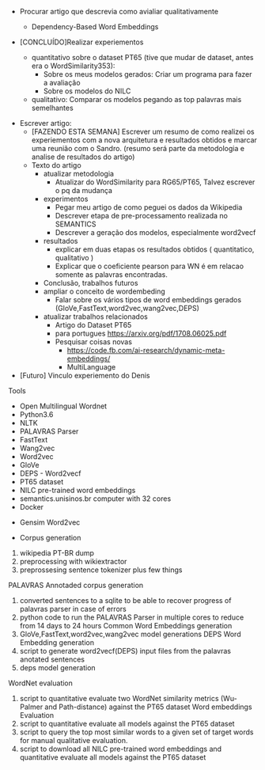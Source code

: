 + Procurar artigo que descrevia como avialiar qualitativamente
    - Dependency-Based Word Embeddings

+ [CONCLUÍDO]Realizar experiementos
    + quantitativo sobre o dataset PT65 (tive que mudar de dataset, antes era o WordSimilarity353): 
        + Sobre os meus modelos gerados: Criar um programa para fazer a avaliação
        + Sobre os modelos do NILC
    + qualitativo: Comparar os modelos pegando as top palavras mais semelhantes
- Escrever artigo:
    + [FAZENDO ESTA SEMANA] Escrever um resumo de como 
    realizei os experiementos com a nova arquitetura
     e resultados obtidos e 
     marcar uma reunião com o Sandro. 
     (resumo será parte da metodologia e 
     analise de resultados do artigo)
    - Texto do artigo
        + atualizar metodologia
            + Atualizar do WordSimilarity para RG65/PT65, Talvez escrever o pq da mudança
        - experimentos 
            + Pegar meu artigo de como peguei os dados da Wikipedia
            - Descrever etapa de pre-processamento realizada no SEMANTICS 
            - Descrever a geração dos modelos, especialmente word2vecf
        - resultados
            - explicar em duas etapas os resultados obtidos ( quantitatico, qualitativo )
            - Explicar que o coeficiente pearson para WN é em relacao somente as palavras encontradas.
        - Conclusão, trabalhos futuros
        - ampliar o conceito de wordembeding
            - Falar sobre os vários tipos de word embeddings gerados (GloVe,FastText,word2vec,wang2vec,DEPS)
        - atualizar trabalhos relacionados
            - Artigo do Dataset PT65
            - para portugues https://arxiv.org/pdf/1708.06025.pdf
            - Pesquisar coisas novas
                - https://code.fb.com/ai-research/dynamic-meta-embeddings/
                - MultiLanguage
- [Futuro] Vinculo experiemento do Denis


Tools
+ Open Multilingual Wordnet
+ Python3.6
+ NLTK
+ PALAVRAS Parser
+ FastText
+ Wang2vec
+ Word2vec
+ GloVe
+ DEPS - Word2vecf
+ PT65 dataset
+ NILC pre-trained word embeddings
+ semantics.unisinos.br computer with 32 cores
+ Docker
- Gensim Word2vec


+ Corpus generation
1. wikipedia PT-BR dump
1. preprocessing with wikiextractor
1. preprossesing sentence tokenizer plus few things

PALAVRAS Annotaded corpus generation
1. converted sentences to a sqlite to be able to recover progress of palavras parser in case of errors
1. python code to run the PALAVRAS Parser in multiple cores to reduce from 14 days to 24 hours
Common Word Embeddings generation
1. GloVe,FastText,word2vec,wang2vec model generations
DEPS Word Embedding generation
1. script to generate word2vecf(DEPS) input files from the palavras anotated sentences
1. deps model generation

WordNet evaluation
1. script to quantitative evaluate two WordNet similarity metrics (Wu-Palmer and Path-distance) against the PT65 dataset
Word embeddings Evaluation
1. script to quantitative evaluate all models against the PT65 dataset
1. script to query the top most similar words to a given set of target words for manual qualitative evaluation.
1. script to download all NILC pre-trained word embeddings and quantitative evaluate all models against the PT65 dataset
